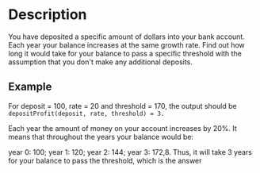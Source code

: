 # Description

You have deposited a specific amount of dollars into your bank account. Each year your balance increases at the same growth rate. Find out how long it would take for your balance to pass a specific threshold with the assumption that you don't make any additional deposits.

## Example

For deposit = 100, rate = 20 and threshold = 170, the output should be
`depositProfit(deposit, rate, threshold) = 3.`

Each year the amount of money on your account increases by 20%. It means that throughout the years your balance would be:

year 0: 100;
year 1: 120;
year 2: 144;
year 3: 172,8.
Thus, it will take 3 years for your balance to pass the threshold, which is the answer

